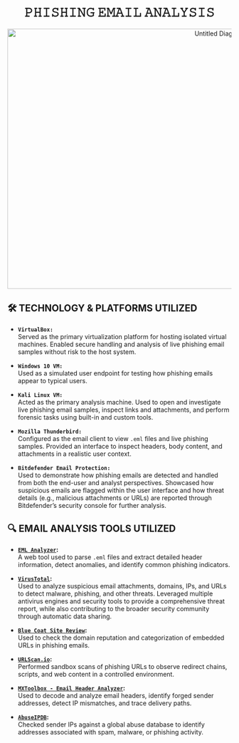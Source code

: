 <h1 = align=center>𝙿𝙷𝙸𝚂𝙷𝙸𝙽𝙶 𝙴𝙼𝙰𝙸𝙻 𝙰𝙽𝙰𝙻𝚈𝚂𝙸𝚂</h1>

<p align="center">
<img width="1008" height="584" alt="Untitled Diagram drawio (2)" src="https://github.com/user-attachments/assets/908268b9-c6e7-47e3-8406-38c7eebc538a" />
</p>

## 🛠️ TECHNOLOGY & PLATFORMS UTILIZED

- **`VirtualBox:`**  
  Served as the primary virtualization platform for hosting isolated virtual machines. Enabled secure handling and analysis of live phishing email samples without risk to the host system.

- **`Windows 10 VM:`**  
  Used as a simulated user endpoint for testing how phishing emails appear to typical users.

- **`Kali Linux VM:`**  
  Acted as the primary analysis machine. Used to open and investigate live phishing email samples, inspect links and attachments, and perform forensic tasks using built-in and custom tools.

- **`Mozilla Thunderbird:`**  
  Configured as the email client to view `.eml` files and live phishing samples. Provided an interface to inspect headers, body content, and attachments in a realistic user context.

- **`Bitdefender Email Protection:`**  
  Used to demonstrate how phishing emails are detected and handled from both the end-user and analyst perspectives. Showcased how suspicious emails are flagged within the user interface and how threat details (e.g., malicious attachments or URLs) are reported through Bitdefender’s security console for further analysis.

## 🔍 EMAIL ANALYSIS TOOLS UTILIZED

- **[`EML Analyzer`](https://eml-analyzer.herokuapp.com/#/):**  
  A web tool used to parse `.eml` files and extract detailed header information, detect anomalies, and identify common phishing indicators.

- **[`VirusTotal`](https://www.virustotal.com/gui/home/upload):**  
  Used to analyze suspicious email attachments, domains, IPs, and URLs to detect malware, phishing, and other threats. Leveraged multiple antivirus engines and security tools to provide a comprehensive threat report, while also contributing to the broader security community through automatic data sharing.

- **[`Blue Coat Site Review`](https://sitereview.bluecoat.com/#/):**  
  Used to check the domain reputation and categorization of embedded URLs in phishing emails.

- **[`URLScan.io`](https://urlscan.io/):**  
  Performed sandbox scans of phishing URLs to observe redirect chains, scripts, and web content in a controlled environment.

- **[`MXToolbox - Email Header Analyzer`](https://mxtoolbox.com/EmailHeaders.aspx):**  
  Used to decode and analyze email headers, identify forged sender addresses, detect IP mismatches, and trace delivery paths.

- **[`AbuseIPDB`](https://www.abuseipdb.com/):**  
  Checked sender IPs against a global abuse database to identify addresses associated with spam, malware, or phishing activity.

